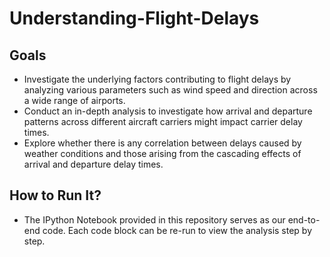 # Understanding-Flight-Delays

## Goals
- Investigate the underlying factors contributing to flight delays by analyzing various parameters such as wind speed and direction across a wide range of airports.
- Conduct an in-depth analysis to investigate how arrival and departure patterns across different aircraft carriers might impact carrier delay times.
- Explore whether there is any correlation between delays caused by weather conditions and those arising from the cascading effects of arrival and departure delay times.

## How to Run It?
- The IPython Notebook provided in this repository serves as our end-to-end code. Each code block can be re-run to view the analysis step by step.
